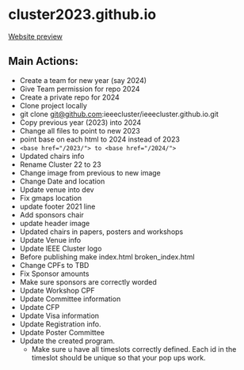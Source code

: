 # cluster2023.github.io

[Website preview](https://hariharan-devarajan.github.io/2023/)

## Main Actions:
- Create a team for new year (say 2024)
- Give Team permission for repo 2024
- Create a private repo for 2024
- Clone project locally
- git clone git@github.com:ieeecluster/ieeecluster.github.io.git
- Copy previous year (2023) into 2024
- Change all files to point to new 2023
- point base on each html to 2024 instead of 2023
- ```<base href="/2023/"> to <base href="/2024/">```
- Updated chairs info
- Rename Cluster 22 to 23
- Change image from previous to new image
- Change Date and location
- Update venue into dev
- Fix gmaps location
- update footer 2021 line
- Add sponsors chair
- update header image
- Updated chairs in papers, posters and workshops
- Update Venue info
- Update IEEE Cluster logo
- Before publishing make index.html broken_index.html
- Change CPFs to TBD
- Fix Sponsor amounts
- Make sure sponsors are correctly worded
- Update Workshop CPF
- Update Committee information
- Update CFP
- Update Visa information
- Update Registration info.
- Update Poster Committee
- Update the created program.
  - Make sure u have all timeslots correctly defined. Each id in the timeslot should be unique so that your pop ups work.  
